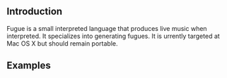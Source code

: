 Introduction
------------

Fugue is a small interpreted language that produces live music when interpreted. It specializes into generating fugues. It is urrently targeted at Mac OS X but should remain portable.

Examples
--------


